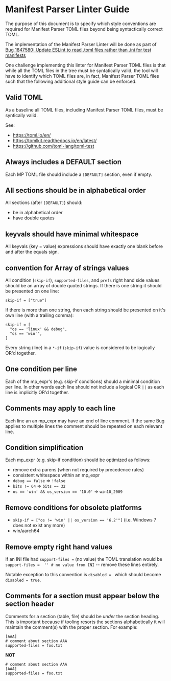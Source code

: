 # Manifest Parser Linter Guide

The purpose of this document is to specify which style conventions
are required for Manifest Parser TOML files beyond being syntactically
correct TOML.

The implementation of the Manifest Parser Linter will be
done as part of <br/>
[Bug 1847580: Update ESLint to read .toml files rather than .ini for test manifests](https://bugzilla.mozilla.org/show_bug.cgi?id=1847580)

One challenge implementing this linter for Manifest Parser TOML files
is that while all the TOML files in the tree must be syntatically valid,
the tool will have to identify which TOML files are, in fact, Manifest
Parser TOML files such that the following additional style guide
can be enforced.

## Valid TOML

As a baseline all TOML files, including Manifest Parser TOML files,
must be syntically valid.

See:

* https://toml.io/en/
* https://tomlkit.readthedocs.io/en/latest/
* https://github.com/toml-lang/toml-test

## Always includes a DEFAULT section

Each MP TOML file should include a `[DEFAULT]` section, even if empty.

## All sections should be in alphabetical order

All sections (after `[DEFAULT]`) should:

* be in alphabetical order
* have double quotes

## keyvals should have minimal whitespace

All keyvals (key = value) expressions should have exactly one
blank before and after the equals sign.

## convention for Array of strings values

All condition (`skip-if`), `supported-files`, and `prefs` right hand side values should
be an array of double quoted strings. If there is one string
it should be presented on one line:

```
skip-if = ["true"]
```

If there is more than one string, then each string should be
presented on it's own line (with a trailing comma):

```
skip-if = [
  "os == 'linux' && debug",
  "os == 'win'",
]
```

Every string (line) in a `*-if` (`skip-if`) value is considered
to be logically OR'd together.

## One condition per line

Each of the mp_expr's (e.g. skip-if conditions) should
a minimal condition per line. In other words each line should
not include a logical OR `||` as each line is implicitly OR'd together.

## Comments may apply to each line

Each line an an mp_expr may have an end of line comment.
If the same Bug applies to multiple lines the comment should be
repeated on each relevant line.

## Condition simplification

Each mp_expr (e.g. skip-if condition) should be optimized as follows:

* remove extra parens (when not required by precedence rules)
* consistent whitespace within an mp_expr
* `debug == false` => `!false`
* `bits != 64` => `bits == 32`
* `os == 'win' && os_version == '10.0'` => `win10_2009`

## Remove conditions for obsolete platforms

* `skip-if = ["os != 'win' || os_version == '6.2'"]` (i.e. Windows 7 does not exist any more)
*  win/aarch64

## Remove empty right hand values

If an INI file had `support-files =` (no value) the TOML translation
would be `support-files =  '' # no value from INI` -- remove these
lines entirely.

Notable exception to this convention is `disabled = ` which should become
`disabled = true`.

## Comments for a section must appear below the section header

Comments for a section (table, file) should be _under_ the
section heading. This is important because if tooling
resorts the sections alphabetically it will maintain the comment(s)
with the proper section. For example:

```
[AAA]
# comment about section AAA
supported-files = foo.txt
```

**NOT**
```
# comment about section AAA
[AAA]
supported-files = foo.txt
```
